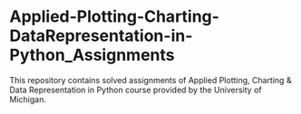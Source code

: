 # Applied-Plotting-Charting-DataRepresentation-in-Python_Assignments
This repository contains solved assignments of Applied Plotting, Charting & Data Representation in Python course provided by the University of Michigan.
